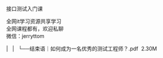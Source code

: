 接口测试入门课

全网it学习资源共享学习<br>全网课程都有，欢迎私聊<br>微信：jerryttom<br>

| &nbsp;&nbsp;| &nbsp;&nbsp;└──结束语｜如何成为一名优秀的测试工程师？.pdf &nbsp;2.30M